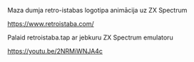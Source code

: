 Maza dumja retro-istabas logotipa animācija uz ZX Spectrum

https://www.retroistaba.com/

Palaid retroistaba.tap ar jebkuru ZX Spectrum emulatoru

https://youtu.be/2NRMiWNJA4c
